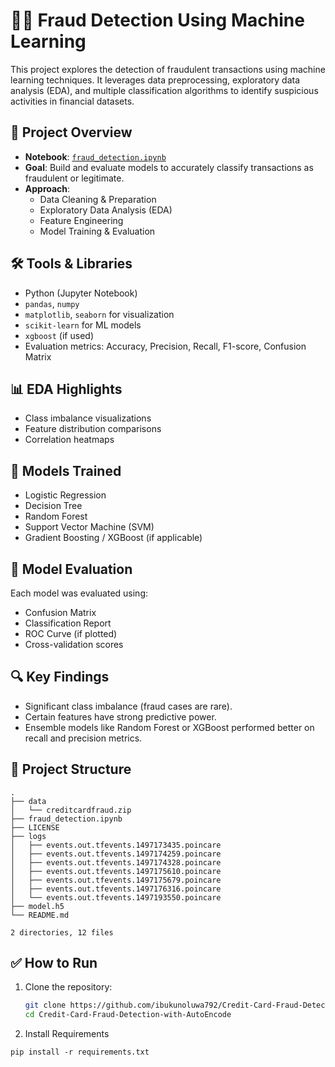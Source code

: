 # 🕵️‍♂️ Fraud Detection Using Machine Learning

This project explores the detection of fraudulent transactions using machine learning techniques. It leverages data preprocessing, exploratory data analysis (EDA), and multiple classification algorithms to identify suspicious activities in financial datasets.

## 📓 Project Overview

- **Notebook**: [`fraud_detection.ipynb`](./fraud_detection.ipynb)
- **Goal**: Build and evaluate models to accurately classify transactions as fraudulent or legitimate.
- **Approach**:
  - Data Cleaning & Preparation
  - Exploratory Data Analysis (EDA)
  - Feature Engineering
  - Model Training & Evaluation

## 🛠️ Tools & Libraries

- Python (Jupyter Notebook)
- `pandas`, `numpy`
- `matplotlib`, `seaborn` for visualization
- `scikit-learn` for ML models
- `xgboost` (if used)
- Evaluation metrics: Accuracy, Precision, Recall, F1-score, Confusion Matrix

## 📊 EDA Highlights

- Class imbalance visualizations
- Feature distribution comparisons
- Correlation heatmaps

## 🤖 Models Trained

- Logistic Regression
- Decision Tree
- Random Forest
- Support Vector Machine (SVM)
- Gradient Boosting / XGBoost (if applicable)

## 🧪 Model Evaluation

Each model was evaluated using:

- Confusion Matrix
- Classification Report
- ROC Curve (if plotted)
- Cross-validation scores

## 🔍 Key Findings

- Significant class imbalance (fraud cases are rare).
- Certain features have strong predictive power.
- Ensemble models like Random Forest or XGBoost performed better on recall and precision metrics.

## 📁 Project Structure

```
.
├── data
│   └── creditcardfraud.zip
├── fraud_detection.ipynb
├── LICENSE
├── logs
│   ├── events.out.tfevents.1497173435.poincare
│   ├── events.out.tfevents.1497174259.poincare
│   ├── events.out.tfevents.1497174328.poincare
│   ├── events.out.tfevents.1497175610.poincare
│   ├── events.out.tfevents.1497175679.poincare
│   ├── events.out.tfevents.1497176316.poincare
│   └── events.out.tfevents.1497193550.poincare
├── model.h5
└── README.md

2 directories, 12 files
```

## ✅ How to Run

1. Clone the repository:
   ```bash
   git clone https://github.com/ibukunoluwa792/Credit-Card-Fraud-Detection-with-AutoEncode.git
   cd Credit-Card-Fraud-Detection-with-AutoEncode
   ```

2. Install Requirements
```
pip install -r requirements.txt
```

